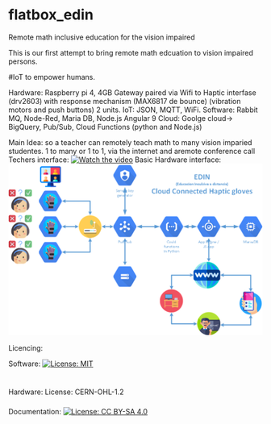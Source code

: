 # flatbox_edin
Remote math inclusive education for the vision impaired

This is our first attempt to bring remote math edcuation to vision impaired persons. 

#IoT to empower humans. 

Hardware: Raspberry pi 4, 4GB Gateway paired via Wifi to Haptic interfase (drv2603) with response mechanism (MAX6817 de bounce) (vibration motors and push buttons) 2 units. 
IoT: JSON, MQTT, WiFi.
Software: Rabbit MQ, Node-Red, Maria DB, Node.js Angular 9
Cloud: Goolge cloud-> BigQuery, Pub/Sub, Cloud Functions (python and Node.js) 

Main Idea: so a teacher can remotely teach math  to many vision imparied studentes. 1 to many or 1 to 1, via the internet and aremote conference call
Techers interface:
[![Watch the video](https://i9.ytimg.com/vi/AhM5wchl2cA/mq3.jpg?sqp=CMCttfoF&rs=AOn4CLAVmG3gh53WLTYhV9mV7UM_OmM6WA)](https://youtu.be/AhM5wchl2cA)
Basic Hardware interface:
![alt text](software/API/CLOUD-SERVERLESS-DIAGRAM.png)


Licencing:

Software: 
[![License: MIT](https://img.shields.io/badge/License-MIT-yellow.svg)](https://opensource.org/licenses/MIT)

Hardware: License: <tspan y="0" x="71.357224" id="tspan1179">CERN-OHL-1.2</tspan></text></g></g><text id="text1788" y="-45.219803" x="138.91757" style="font-style:normal;font-weight:normal;font-size:40.0001px;line-height:1.25;font-family:sans-serif;fill:#000000;fill-opacity:1;stroke:none;stroke-width:1" xml:space="preserve">
  
Documentation: 
[![License: CC BY-SA 4.0](https://img.shields.io/badge/License-CC%20BY--SA%204.0-lightgrey.svg)](https://creativecommons.org/licenses/by-sa/4.0/)


